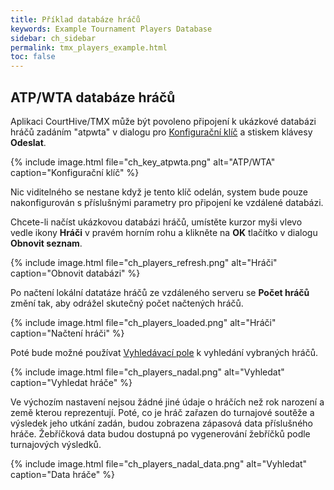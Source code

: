 ```yaml
---
title: Příklad databáze hráčů
keywords: Example Tournament Players Database
sidebar: ch_sidebar
permalink: tmx_players_example.html
toc: false
---
```


## ATP/WTA databáze hráčů

Aplikaci CourtHive/TMX může být povoleno připojení k ukázkové databázi hráčů zadáním "atpwta" v dialogu pro [Konfigurační klíč](tmx_configuration.html)
a stiskem klávesy __Odeslat__.

{% include image.html file="ch_key_atpwta.png" alt="ATP/WTA" caption="Konfigurační klíč" %}

Nic viditelného se nestane když je tento klíč odelán, system bude pouze nakonfigurován s příslušnými parametry pro připojení ke vzdálené databázi.

Chcete-li načíst ukázkovou databázi hráčů, umístěte kurzor myši vlevo vedle ikony __Hráči__ v pravém horním rohu a klikněte na __OK__ tlačítko v dialogu __Obnovit seznam__.

{% include image.html file="ch_players_refresh.png" alt="Hráči" caption="Obnovit databázi" %}

Po načtení lokální datatáze hráčů ze vzdáleného serveru se __Počet hráčů__ změní tak, aby odrážel skutečný počet načtených hráčů.

{% include image.html file="ch_players_loaded.png" alt="Hráči" caption="Načtení hráči" %}

Poté bude možné používat [Vyhledávací pole](tmx_searchbox.html) k vyhledání vybraných hráčů.

{% include image.html file="ch_players_nadal.png" alt="Vyhledat" caption="Vyhledat hráče" %}

Ve výchozím nastavení nejsou žádné jiné údaje o hráčích než rok narození a země kterou reprezentují. Poté, co je hráč zařazen do turnajové soutěže a výsledek jeho
utkání zadán, budou zobrazena zápasová data příslušného hráče.  Žebříčková data budou dostupná po vygenerování žebříčků podle turnajových výsledků.

{% include image.html file="ch_players_nadal_data.png" alt="Vyhledat" caption="Data hráče" %}
